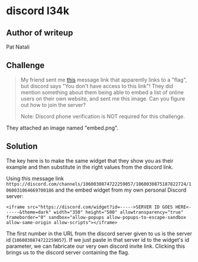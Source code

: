 # discord l34k

## Author of writeup

Pat Natali

## Challenge

> My friend sent me [this](https://discord.com/channels/1060030874722259057/1060030875187822724/1060031064669700186) message link that apparently links to a "flag", but discord says "You  don't have access to this link"! They did mention something about them  being able to embed a list of online users on their own website, and  sent me this image. Can you figure out how to join the server?
>
> Note: Discord phone verification is NOT required for this challenge.

They attached an image named "embed.png".

## Solution

The key here is to make the same widget that they show you as their example and then substitute in the right values from the discord link.

Using this message link `https://discord.com/channels/1060030874722259057/1060030875187822724/1060031064669700186` and the embed widget from my own personal Discord server:

```
<iframe src="https://discord.com/widget?id=----->SERVER ID GOES HERE<------&theme=dark" width="350" height="500" allowtransparency="true" frameborder="0" sandbox="allow-popups allow-popups-to-escape-sandbox allow-same-origin allow-scripts"></iframe>
```

The first number in the URL from the discord server given to us is the server id (`1060030874722259057`). If we just paste in that server id to the widget's id parameter, we can fabricate our very own discord invite link. Clicking this brings us to the discord server containing the flag.
